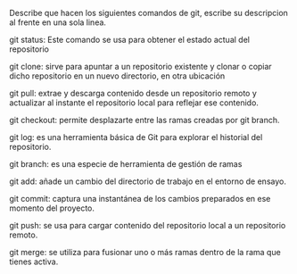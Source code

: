 Describe que hacen los siguientes comandos de git, escribe su descripcion al frente en una sola linea.

git status: Este comando se usa para obtener el estado actual del repositorio

git clone: sirve para apuntar a un repositorio existente y clonar o copiar dicho repositorio en un nuevo directorio, en otra ubicación

git pull: extrae y descarga contenido desde un repositorio remoto y actualizar al instante el repositorio local para reflejar ese contenido.

git checkout: permite desplazarte entre las ramas creadas por git branch.

git log:  es una herramienta básica de Git para explorar el historial del repositorio.

git branch: es una especie de herramienta de gestión de ramas

git add:  añade un cambio del directorio de trabajo en el entorno de ensayo. 

git commit: captura una instantánea de los cambios preparados en ese momento del proyecto.

git push: se usa para cargar contenido del repositorio local a un repositorio remoto.

git merge: se utiliza para fusionar uno o más ramas dentro de la rama que tienes activa.
